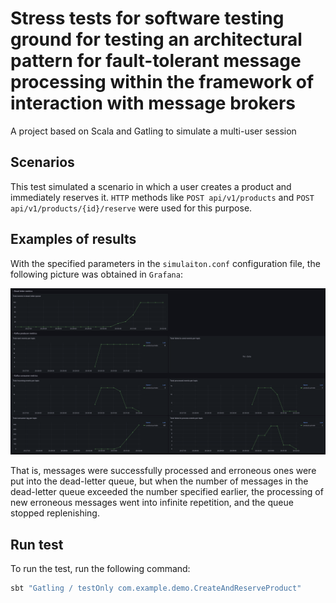 # Stress tests for software testing ground for testing an architectural pattern for fault-tolerant message processing within the framework of interaction with message brokers

A project based on Scala and Gatling to simulate a multi-user session

## Scenarios

This test simulated a scenario in which a user creates a product and immediately reserves it. `HTTP` methods like `POST api/v1/products` and `POST api/v1/products/{id}/reserve` were used for this purpose.

## Examples of results

With the specified parameters in the `simulaiton.conf` configuration file, the following picture was obtained in `Grafana`:


![grafana board example](res/grafana.png)

That is, messages were successfully processed and erroneous ones were put into the dead-letter queue, but when the number of messages in the dead-letter queue exceeded the number specified earlier, the processing of new erroneous messages went into infinite repetition, and the queue stopped replenishing.

## Run test
To run the test, run the following command:
```bash
sbt "Gatling / testOnly com.example.demo.CreateAndReserveProduct"
``` 